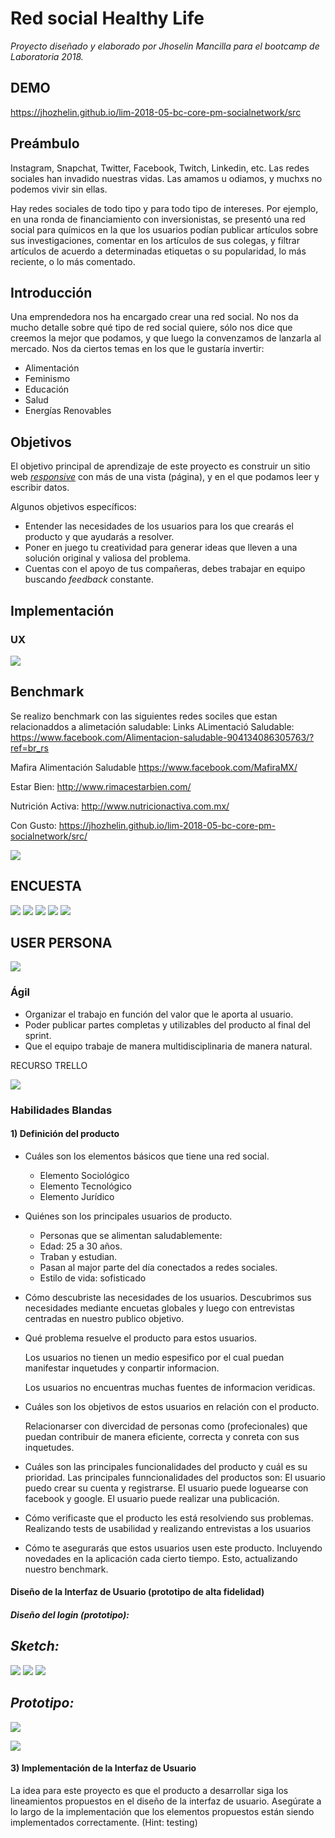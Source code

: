 ﻿# Red social Healthy Life
_Proyecto diseñado y elaborado por Jhoselin Mancilla para el  bootcamp de Laboratoria 2018._

## DEMO
https://jhozhelin.github.io/lim-2018-05-bc-core-pm-socialnetwork/src

## Preámbulo

Instagram, Snapchat, Twitter, Facebook, Twitch, Linkedin, etc. Las redes
sociales han invadido nuestras vidas. Las amamos u odiamos, y muchxs no podemos
vivir sin ellas.

Hay redes sociales de todo tipo y para todo tipo de intereses. Por ejemplo,
en una ronda de financiamiento con inversionistas, se presentó una red social
para químicos en la que los usuarios podían publicar artículos sobre sus
investigaciones, comentar en los artículos de sus colegas, y filtrar artículos
de acuerdo a determinadas etiquetas o su popularidad, lo más reciente, o lo
más comentado.

## Introducción

Una emprendedora nos ha encargado crear una red social. No nos da mucho detalle
sobre qué tipo de red social quiere, sólo nos dice que creemos la mejor que
podamos, y que luego la convenzamos de lanzarla al mercado. Nos da ciertos temas
en los que le gustaría invertir:

* Alimentación
* Feminismo
* Educación
* Salud
* Energías Renovables

## Objetivos

El objetivo principal de aprendizaje de este proyecto es construir un sitio web
[_responsive_](https://github.com/Laboratoria/curricula-js/tree/master/topics/css/02-responsive)
con más de una vista (página), y en el que podamos leer y escribir datos.

Algunos objetivos específicos:

* Entender las necesidades de los usuarios para los que crearás el producto y que ayudarás a resolver.
* Poner en juego tu creatividad para generar ideas que lleven a una solución original y valiosa del problema.
* Cuentas con el apoyo de tus compañeras, debes trabajar en equipo buscando _feedback_ constante.


## Implementación
<!-- ### Front end -->
### UX

![](https://fotos.subefotos.com/26973a6437a96f38dd29f454b50b7242o.jpg)

## Benchmark

Se realizo  benchmark con las siguientes redes sociles que estan relacionaddos a alimetación saludable:
Links
ALimentació Saludable:
https://www.facebook.com/Alimentacion-saludable-904134086305763/?ref=br_rs

Mafira Alimentación Saludable
https://www.facebook.com/MafiraMX/

Estar Bien:
http://www.rimacestarbien.com/

Nutrición Activa:
http://www.nutricionactiva.com.mx/

Con Gusto:
https://jhozhelin.github.io/lim-2018-05-bc-core-pm-socialnetwork/src/


![](https://fotos.subefotos.com/c5c5fd6d1de845982862a7af3c38a6a9o.jpg)

## ENCUESTA
![](https://fotos.subefotos.com/599ec90c962179ece469c5258bf9111bo.jpg)
![](https://fotos.subefotos.com/44918b74995928eb4307ec957558ef97o.jpg)
![](https://fotos.subefotos.com/4f11bf2cf3414445cfeeb725d3608f9bo.jpg)
![](https://fotos.subefotos.com/21b9e3f8e17f4ba6f7a3df0820db2c2eo.jpg)
![](https://fotos.subefotos.com/7e26ccdd9f01f8cf624d56e2aaa7f2a5o.jpg)


## USER PERSONA
![](https://fotos.subefotos.com/2659c654a887f421f8be946fec1b442eo.jpg)


<!-- 
Desde el punto de vista de UX, deberás:  

* Hacer un _benchmark_ de las principales redes sociales.
* Hacer al menos 2 o 3 entrevistas con usuarios.
* Hacer un prototipo de alta fidelidad.
* Testear el prototipo con usuarios.
* Asegurarte de que la implementación en código siga los lineamientos del
  diseño.
* Hacer sesiones de testing con el producto en HTML. -->

### Ágil
<!-- Vamos a dar un paso importante para seguir aprendiendo de Ágil. Te será de mucha
ayuda para ir avanzando tu proyecto de forma incremental y no en cascada.

Esta vez te pedimos que los ítems de tu Backlog de Producto estén escritos
como [Historias de Usuario](http://jmbeas.es/guias/historias-de-usuario/).
Esta es una técnica muy simple que te ayudará a: -->

* Organizar el trabajo en función del valor que le aporta al usuario.
* Poder publicar partes completas y utilizables del producto al final del
  sprint.
* Que el equipo trabaje de manera multidisciplinaria de manera natural.

RECURSO TRELLO

![](https://fotos.subefotos.com/e4f77e219cca3e5a12116e0eaec2ede0o.jpg)



### Habilidades Blandas


#### 1) Definición del producto



<!-- En el `README.md` debes colocar cómo conociste el mercado de las redes sociales, cómo descubriste las necesidades de los usuarios, y cómo llegaste a la definición final de tu producto. Si tienes fotos de entrevistas, cuestionarios y/o sketches
(bocetos) compártelos. Es importante que detalles: -->

* Cuáles son los elementos básicos que tiene una red social.
  * Elemento Sociológico
  * Elemento Tecnológico
  * Elemento Jurídico

* Quiénes son los principales usuarios de producto.

  * Personas que se alimentan saludablemente:
  * Edad: 25 a 30 años.
  * Traban y estudian.
  * Pasan al major parte del día conectados a redes sociales.  
  * Estilo de vida: sofisticado
  
* Cómo descubriste las necesidades de los usuarios.
  Descubrimos sus necesidades mediante encuetas globales y luego con entrevistas centradas en nuestro publico objetivo.


* Qué problema resuelve el producto para estos usuarios.

  Los usuarios no tienen un medio espesifico por el cual puedan manifestar inquetudes y conpartir informacion.

  Los usuarios no encuentras muchas fuentes de informacion veridicas. 

* Cuáles son los objetivos de estos usuarios en relación con el producto.

  Relacionarser con divercidad de personas como (profecionales) que puedan contribuir de  manera eficiente, correcta y conreta con sus inquetudes. 

* Cuáles son las principales funcionalidades del producto y cuál es su prioridad.
  Las principales funncionalidades del productos son: 
  El usuario puedo crear su cuenta y registrarse.
  El usuario puede loguearse con facebook y google.
  El usuario puede realizar una publicación.

* Cómo verificaste que el producto les está resolviendo sus problemas.
  Realizando tests de usabilidad y realizando entrevistas a los usuarios 

* Cómo te asegurarás que estos usuarios usen este producto.
Incluyendo novedades en la aplicación cada cierto tiempo. Esto, actualizando nuestro benchmark.
####  Diseño de la Interfaz de Usuario (prototipo de alta fidelidad)
##### *Diseño del login (prototipo):*
## *Sketch:*

![](https://fotos.subefotos.com/32db1e6e6669609c18506f2c051ed2e8o.jpg)
![](https://fotos.subefotos.com/79968b3efd54efa8ae8d1a5d3be0beb0o.jpg)
![](https://fotos.subefotos.com/a0fe51a566b5d37c4a1c22489ab6378ao.jpg)

## *Prototipo:*

![](https://fotos.subefotos.com/f1d491e3c4c723a3e757ec471e563631o.jpg)

![](https://fotos.subefotos.com/7b9d88cf099f331119b6c4814e7783bao.jpg)

<!-- Debes definir cuál será el flujo que seguirá el usuario dentro de tu producto y
con eso deberás diseñar la Interfaz de Usuario (UI - por sus siglas en inglés) de
esta red social que siga este flujo. Para esto debes utilizar la herramienta de
diseño visual de tu preferencia. Nosotros te recomendamos [Figma](https://www.figma.com/) dado que es una
herramienta que funciona en el navegador y puedes crear una cuenta gratis. Sin
embargo, eres libre de utilizar otros editores gráficos como Adobe XD, Illustrator,
Photoshop, PowerPoint, Keynote, etc.

Este diseño debe representar la solución que se implementará finalmente en
código. 

Tu diseño debe seguir los fundamentos de visual design, como: contraste,
alineación, jerarquía, entre otros. Tip: revisa el contenido de UX de la unidad
de visual design. -->

#### 3) Implementación de la Interfaz de Usuario

La idea para este proyecto es que el producto a desarrollar siga los
lineamientos propuestos en el diseño de la interfaz de usuario. Asegúrate a lo
largo de la implementación que los elementos propuestos están siendo
implementados correctamente. (Hint: testing)

